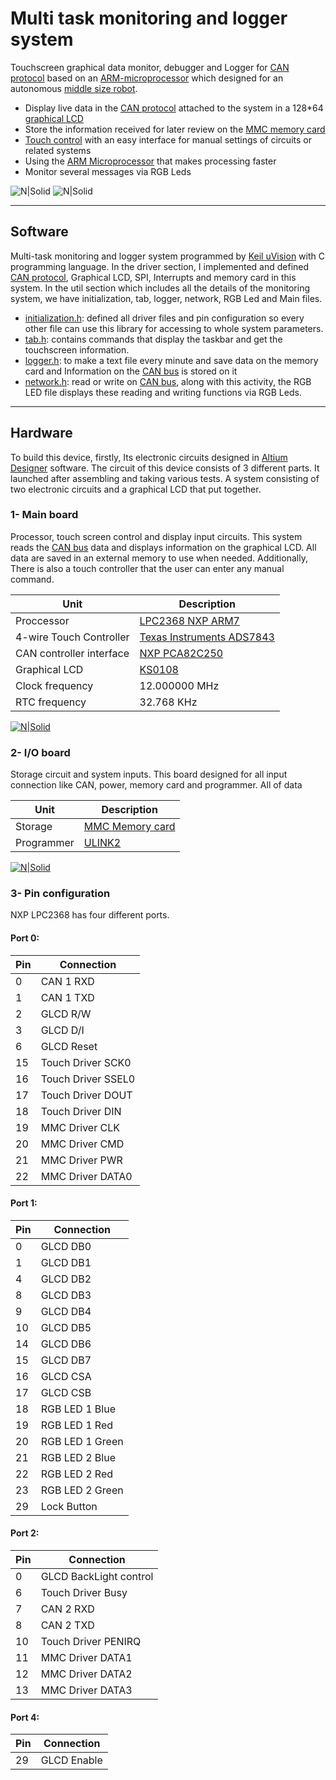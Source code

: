 # Multi task monitoring and logger system
Touchscreen graphical data monitor, debugger and Logger for [CAN protocol][can] based on an [ARM-microprocessor][arm] which designed for an autonomous [middle size robot][middle].

- Display live data in the [CAN protocol][can] attached to the system in a 128*64  [graphical LCD][ks0108]
- Store the information received for later review on the [MMC memory card][mmc]
- [Touch control][ads7843] with an easy interface for manual settings of circuits or related systems
- Using the [ARM Microprocessor][arm] that makes processing faster
- Monitor several messages via RGB Leds

![N|Solid](http://erfanjazebnikoo.com/downloads/Multi-Task-Monitoring-and-Logger-System-Data-LQ.jpg)
![N|Solid](http://erfanjazebnikoo.com/downloads/Multi-Task-Monitoring-and-Logger-System-Board-LQ.jpg)
 
 ---------
 
## Software
Multi-task monitoring and logger system programmed by [Keil uVision][keil] with C programming language. In the driver section, I implemented and defined [CAN protocol][can], Graphical LCD, SPI, Interrupts and memory card in this system. In the util section which includes all the details of the monitoring system, we have initialization, tab, logger, network, RGB Led and Main files.

- [initialization.h][initialization]: defined all driver files and pin configuration so every other file can use this library for accessing to whole system parameters.
- [tab.h][tab]: contains commands that display the taskbar and get the touchscreen information.
- [logger.h][logger]: to make a text file every minute and save data on the memory card and Information on the [CAN bus][can] is stored on it
- [network.h][network]: read or write on [CAN bus][can], along with this activity, the RGB LED file displays these reading and writing functions via RGB Leds.

---------

## Hardware
To build this device, firstly, Its electronic circuits designed in [Altium Designer][altium] software. The circuit of this device consists of 3 different parts. It launched after assembling and taking various tests. A system consisting of two electronic circuits and a graphical LCD that put together.

### 1-  Main board
Processor, touch screen control and display input circuits. This system reads the [CAN bus][can] data and displays information on the graphical LCD. All data are saved in an external memory to use when needed. Additionally, There is also a touch controller that the user can enter any manual command.

| Unit | Description |
| ------ | ------ |
| Proccessor | [LPC2368 NXP ARM7][lpc2368] |
| 4-wire Touch Controller | [Texas Instruments ADS7843 ][ads7843] |
| CAN controller interface|[NXP PCA82C250][PCA82C250]|
| Graphical LCD|[KS0108][ks0108]|
| Clock frequency|12.000000 MHz|
| RTC frequency|32.768 KHz|

[![N|Solid](http://erfanjazebnikoo.com/downloads/Multi-Task-Monitoring-and-Logger-System-Main-Board-LQ.jpg)](http://erfanjazebnikoo.com/downloads/Multi-Task-Monitoring-and-Logger-System-Main-Board.jpg)

### 2- I/O board
Storage circuit and system inputs. This board designed for all input connection like CAN, power, memory card and programmer. All of data 

| Unit | Description |
| ------ | ------ |
| Storage | [MMC Memory card][mmc]|
| Programmer | [ULINK2][ulink]|


[![N|Solid](http://erfanjazebnikoo.com/downloads/Multi-Task-Monitoring-and-Logger-System-IO-Board-LQ.jpg)](http://erfanjazebnikoo.com/downloads/Multi-Task-Monitoring-and-Logger-System-IO-Board.jpg)

### 3- Pin configuration
NXP LPC2368 has four different ports.

#### Port 0:

| Pin | Connection |
| ------ | ------ |
| 0 | CAN 1 RXD |
| 1 | CAN 1 TXD |
| 2 | GLCD R/W |
| 3 | GLCD D/I |
| 6 | GLCD Reset |
| 15 | Touch Driver SCK0 |
| 16 | Touch Driver SSEL0 |
| 17 | Touch Driver DOUT |
| 18 | Touch Driver DIN |
| 19 | MMC Driver CLK |
| 20 | MMC Driver CMD |
| 21 | MMC Driver PWR |
| 22 | MMC Driver DATA0 |

#### Port 1:

| Pin | Connection |
| ------ | ------ |
| 0 | GLCD DB0 |
| 1 | GLCD DB1 |
| 4 | GLCD DB2 |
| 8 | GLCD DB3 |
| 9 | GLCD DB4 |
| 10 | GLCD DB5 |
| 14 | GLCD DB6 |
| 15  | GLCD DB7 |
| 16 | GLCD CSA |
| 17 | GLCD CSB |
| 18 | RGB LED 1 Blue |
| 19 | RGB LED 1 Red |
| 20 | RGB LED 1 Green |
| 21 | RGB LED 2 Blue |
| 22 | RGB LED 2 Red |
| 23 | RGB LED 2 Green |
| 29 | Lock Button |

#### Port 2:

| Pin | Connection |
| ------ | ------ |
| 0 | GLCD BackLight control |
| 6 | Touch Driver Busy|
| 7 | CAN 2 RXD |
| 8 | CAN 2 TXD |
| 10 | Touch Driver PENIRQ |
| 11 | MMC Driver DATA1 |
| 12 | MMC Driver DATA2 |
| 13 | MMC Driver DATA3 |

#### Port 4:

| Pin | Connection |
| ------ | ------ |
| 29 | GLCD Enable |

[lpc2368]: <https://www.nxp.com/docs/en/data-sheet/LPC2364_65_66_67_68.pdf>
[ads7843]: <http://www.ti.com/lit/ds/symlink/ads7843.pdf>
[PCA82C250]: <https://www.nxp.com/docs/en/data-sheet/PCA82C250.pdf>
[ks0108]: <https://www.adafruit.com/product/188>
[mmc]: <https://en.wikipedia.org/wiki/MultiMediaCard>
[ulink]: <http://www2.keil.com/mdk5/ulink>
[keil]:<http://www2.keil.com/mdk5/uvision/>
[altium]:<https://www.altium.com/>
[initialization]:<https://github.com/erfanjazebnikoo/Multi-Task-Monitoring-and-Logger-System/blob/master/initialization.h>
[tab]:<https://github.com/erfanjazebnikoo/Multi-Task-Monitoring-and-Logger-System/blob/master/util/tab.h>
[logger]:<https://github.com/erfanjazebnikoo/Multi-Task-Monitoring-and-Logger-System/blob/master/util/logger.h>
[network]:<https://github.com/erfanjazebnikoo/Multi-Task-Monitoring-and-Logger-System/blob/master/util/network.h>
[can]:<https://en.wikipedia.org/wiki/CAN_bus>
[arm]:<https://en.wikipedia.org/wiki/ARM_architecture>
[middle]:<http://wiki.robocup.org/Middle_Size_League>

